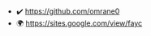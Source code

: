 
<!---
omrane0/omrane0 is a ✨ special ✨ repository because its `README.md` (this file) appears on your GitHub profile.
You can click the Preview link to take a look at your changes.
--->
-  ✔️  https://github.com/omrane0
-  🌍  https://sites.google.com/view/fayc
